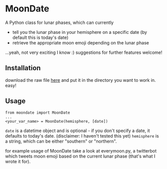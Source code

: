 MoonDate
========
A Python class for lunar phases, which can currently
- tell you the lunar phase in your hemisphere on a specific date (by default this is today's date)
- retrieve the appropriate moon emoji depending on the lunar phase

...yeah, not very exciting I know :) suggestions for further features welcome!

Installation
--------------
download the raw file [here](https://raw.githubusercontent.com/d-baker/bots/master/everymoon/moondate.py) and put it in the directory you want to work in. easy!

Usage
--------

```
from moondate import MoonDate
...
<your_var_name> = MoonDate(hemisphere, [date])
```

`date` is a datetime object and is optional - if you don't specify a date, it defaults to today's date. (disclaimer: I haven't tested this yet)
`hemisphere` is a string, which can be either "southern" or "northern".

for example usage of MoonDate take a look at everymoon.py, a twitterbot which tweets moon emoji based on the current lunar phase (that's what I wrote it for).
